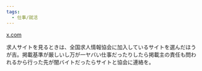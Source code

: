 ```yaml
---
tags:
  - 仕事/就活
---
```

[x.com](https://x.com/uno_miu/status/1847985208462823611)

求人サイトを見るときは、全国求人情報協会に加入しているサイトを選んだほうが吉。掲載基準が厳しいし万が一ヤバい仕事だったりしたら掲載主の責任も問われるから行った先が闇バイトだったらサイトと協会に連絡を。
